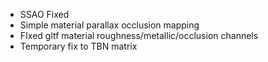 - SSAO Fixed
- Simple material parallax occlusion mapping
- FIxed gltf material roughness/metallic/occlusion channels
- Temporary fix to TBN matrix